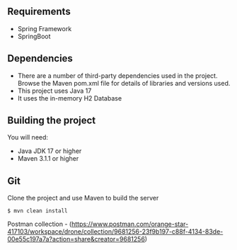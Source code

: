 ## Requirements
* Spring Framework
* SpringBoot

## **Dependencies**
* There are a number of third-party dependencies used in the project. Browse the Maven pom.xml file for details of libraries and versions used.
* This project uses Java 17
* It uses the in-memory H2 Database

## Building the project

You will need:

* Java JDK 17 or higher
* Maven 3.1.1 or higher

## Git

Clone the project and use Maven to build the server

`$ mvn clean install`

Postman collection - (https://www.postman.com/orange-star-417103/workspace/drone/collection/9681256-23f9b197-c88f-4134-83de-00e55c197a7a?action=share&creator=9681256)
